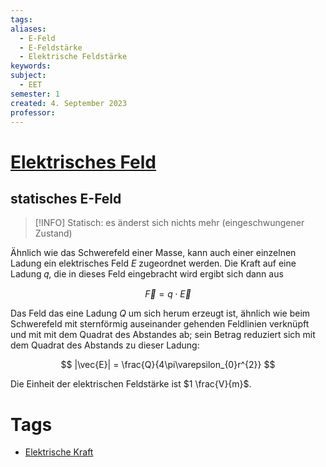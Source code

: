 ```yaml
---
tags: 
aliases:
  - E-Feld
  - E-Feldstärke
  - Elektrische Feldstärke
keywords: 
subject:
  - EET
semester: 1
created: 4. September 2023
professor:
---
```

 

# [Elektrisches Feld](https://de.wikipedia.org/wiki/Elektrisches_Feld)

## statisches E-Feld

> [!INFO] Statisch:
> es änderst sich nichts mehr (eingeschwungener Zustand)

Ähnlich wie das Schwerefeld einer Masse, kann auch einer einzelnen Ladung ein elektrisches Feld $E$ zugeordnet werden. Die Kraft auf eine Ladung 𝑞, die in dieses Feld eingebracht wird ergibt sich dann aus

$$
\vec{F}=q\cdot \vec{E}
$$

Das Feld das eine Ladung $Q$ um sich herum erzeugt ist, ähnlich wie beim Schwerefeld mit sternförmig auseinander gehenden Feldlinien verknüpft und mit mit dem Quadrat des Abstandes ab; sein Betrag reduziert sich mit dem Quadrat des Abstands zu dieser Ladung:

$$
|\vec{E}| = \frac{Q}{4\pi\varepsilon_{0}r^{2}}
$$

Die Einheit der elektrischen Feldstärke ist $1 \frac{V}{m}$.

# Tags

- [Elektrische Kraft](Elektrische%20Kraft.md)